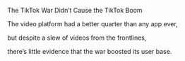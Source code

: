 The TikTok War Didn’t Cause the TikTok Boom

The video platform had a better quarter than any app ever, 

but despite a slew of videos from the frontlines, 

there’s little evidence that the war boosted its user base.
